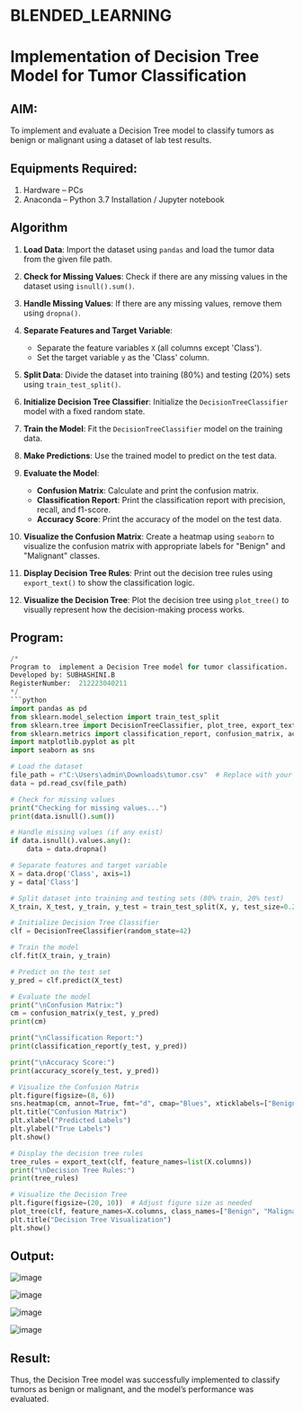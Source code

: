 # BLENDED_LEARNING
# Implementation of Decision Tree Model for Tumor Classification

## AIM:
To implement and evaluate a Decision Tree model to classify tumors as benign or malignant using a dataset of lab test results.

## Equipments Required:
1. Hardware – PCs
2. Anaconda – Python 3.7 Installation / Jupyter notebook

## Algorithm
1. **Load Data**: Import the dataset using `pandas` and load the tumor data from the given file path.

2. **Check for Missing Values**: Check if there are any missing values in the dataset using `isnull().sum()`.

3. **Handle Missing Values**: If there are any missing values, remove them using `dropna()`.

4. **Separate Features and Target Variable**: 
   - Separate the feature variables `X` (all columns except 'Class').
   - Set the target variable `y` as the 'Class' column.

5. **Split Data**: Divide the dataset into training (80%) and testing (20%) sets using `train_test_split()`.

6. **Initialize Decision Tree Classifier**: Initialize the `DecisionTreeClassifier` model with a fixed random state.

7. **Train the Model**: Fit the `DecisionTreeClassifier` model on the training data.

8. **Make Predictions**: Use the trained model to predict on the test data.

9. **Evaluate the Model**: 
   - **Confusion Matrix**: Calculate and print the confusion matrix.
   - **Classification Report**: Print the classification report with precision, recall, and f1-score.
   - **Accuracy Score**: Print the accuracy of the model on the test data.

10. **Visualize the Confusion Matrix**: Create a heatmap using `seaborn` to visualize the confusion matrix with appropriate labels for "Benign" and "Malignant" classes.

11. **Display Decision Tree Rules**: Print out the decision tree rules using `export_text()` to show the classification logic.

12. **Visualize the Decision Tree**: Plot the decision tree using `plot_tree()` to visually represent how the decision-making process works.
 

## Program:
```python
/*
Program to  implement a Decision Tree model for tumor classification.
Developed by: SUBHASHINI.B
RegisterNumber:  212223040211
*/
```python
import pandas as pd
from sklearn.model_selection import train_test_split
from sklearn.tree import DecisionTreeClassifier, plot_tree, export_text
from sklearn.metrics import classification_report, confusion_matrix, accuracy_score
import matplotlib.pyplot as plt
import seaborn as sns

# Load the dataset
file_path = r"C:\Users\admin\Downloads\tumor.csv"  # Replace with your file path if necessary
data = pd.read_csv(file_path)

# Check for missing values
print("Checking for missing values...")
print(data.isnull().sum())

# Handle missing values (if any exist)
if data.isnull().values.any():
    data = data.dropna()

# Separate features and target variable
X = data.drop('Class', axis=1)
y = data['Class']

# Split dataset into training and testing sets (80% train, 20% test)
X_train, X_test, y_train, y_test = train_test_split(X, y, test_size=0.2, random_state=42)

# Initialize Decision Tree Classifier
clf = DecisionTreeClassifier(random_state=42)

# Train the model
clf.fit(X_train, y_train)

# Predict on the test set
y_pred = clf.predict(X_test)

# Evaluate the model
print("\nConfusion Matrix:")
cm = confusion_matrix(y_test, y_pred)
print(cm)

print("\nClassification Report:")
print(classification_report(y_test, y_pred))

print("\nAccuracy Score:")
print(accuracy_score(y_test, y_pred))

# Visualize the Confusion Matrix
plt.figure(figsize=(8, 6))
sns.heatmap(cm, annot=True, fmt="d", cmap="Blues", xticklabels=["Benign", "Malignant"], yticklabels=["Benign", "Malignant"])
plt.title("Confusion Matrix")
plt.xlabel("Predicted Labels")
plt.ylabel("True Labels")
plt.show()

# Display the decision tree rules
tree_rules = export_text(clf, feature_names=list(X.columns))
print("\nDecision Tree Rules:")
print(tree_rules)

# Visualize the Decision Tree
plt.figure(figsize=(20, 10))  # Adjust figure size as needed
plot_tree(clf, feature_names=X.columns, class_names=["Benign", "Malignant"], filled=True)
plt.title("Decision Tree Visualization")
plt.show()
```


## Output:

![image](https://github.com/user-attachments/assets/fe1ae58b-adda-4852-8687-a719c02b269c)


![image](https://github.com/user-attachments/assets/ba860481-43cf-4ae1-87b5-9e278c50433f)


![image](https://github.com/user-attachments/assets/05d084b9-0835-4766-816d-432a9217fdb5)

![image](https://github.com/user-attachments/assets/d1dca6b3-62bc-4a0e-bbb4-3aa8a9f5ae2c)





## Result:
Thus, the Decision Tree model was successfully implemented to classify tumors as benign or malignant, and the model’s performance was evaluated.
